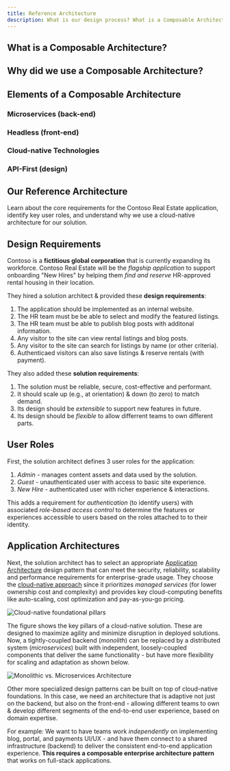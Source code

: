 ```yaml
---
title: Reference Architecture
description: What is our design process? What is a Composable Architecture and why did we choose it?
---
```


## What is a Composable Architecture?

## Why did we use a Composable Architecture?

## Elements of a Composable Architecture

### Microservices (back-end)

### Headless (front-end)

### Cloud-native Technologies

### API-First (design)

## Our Reference Architecture



Learn about the core requirements for the Contoso Real Estate application, identify key user roles, and understand why we use a cloud-native architecture for our solution.

## Design Requirements

Contoso is a **fictitious global corporation** that is currently expanding its workforce. Contoso Real Estate will be the _flagship application_ to support onboarding "New Hires" by helping them _find and reserve_ HR-approved rental housing in their location.

They hired a solution architect & provided these **design requirements**:

1. The application should be implemented as an internal website.
1. The HR team must be be able to select and modify the featured listings.
1. The HR team must be able to publish blog posts with additonal information.
1. Any visitor to the site can view rental listings and blog posts.
1. Any visitor to the site can search for listings by name (or other criteria).
1. Authenticaed visitors can also save listings & reserve rentals (with payment).

They also added these **solution requirements**:
1. The solution must be reliable, secure, cost-effective and performant.
1. It should scale up (e.g., at orientation) & down (to zero) to match demand.
1. Its design should be _extensible_ to support new features in future.
1. Its design should be _flexible_ to allow differrent teams to own different parts.

## User Roles

First, the solution architect defines 3 user roles for the application:
1. _Admin_ - manages content assets and data used by the solution.
1. _Guest_ - unauthenticated user with access to basic site experience.
1. _New Hire_ - authenticated user with richer experience & interactions.

This adds a requirement for _authentication_ (to identify users) with associated _role-based access control_ to determine the features or experiences accessible to users based on the roles attached to to their identity.

## Application Architectures

Next, the solution architect has to select an appropriate [Application Architecture](https://learn.microsoft.com/en-us/azure/architecture/guide/) design pattern that can meet the security, reliability, scalability and performance requirements for enterprise-grade usage. They choose the [cloud-native approach](https://learn.microsoft.com/dotnet/architecture/cloud-native/definition) since it prioritizes _managed services_ (for lower ownership cost and complexity) and provides key cloud-computing benefits like auto-scaling, cost optimization and pay-as-you-go pricing. 

![Cloud-native foundational pillars](https://learn.microsoft.com/dotnet/architecture/cloud-native/media/cloud-native-foundational-pillars.png)

The figure shows the key pillars of a cloud-native solution. These are designed to maximize agility and minimize disruption in deployed solutions. Now, a tightly-coupled backend (_monolith_) can be replaced by a distributed system (_microservices_) built with independent, loosely-coupled components that deliver the same functionality - but have more flexibility for scaling and adaptation as shown below.

![Monolithic vs. Microservices Architecture](https://learn.microsoft.com/en-us/dotnet/architecture/cloud-native/media/monolithic-vs-microservices.png)

Other more specialized design patterns can be built on top of cloud-native foundations. In this case, we need an architecture that is adaptive not just on the backend, but also on the front-end - allowing different teams to own & develop different segments of the end-to-end user experience, based on domain expertise. 

For example: We want to have teams work _independently_ on implementing blog, portal, and payments UI/UX - and have them connect to a shared infrastructure (backend) to deliver the consistent end-to-end application experience. **This requires a composable enterprise architecture pattern** that works on full-stack applications.